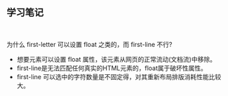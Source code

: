## 学习笔记

&nbsp;


为什么 first-letter 可以设置 float 之类的，而 first-line 不行?

* 想要元素可以设置 float 属性，该元素从网页的正常流动(文档流)中移除。
* first-line是无法匹配任何真实的HTML元素的，float属于破坏性属性。
* first-line 可以选中的字符数量是不固定得，对其重新布局排版消耗性能比较大。
